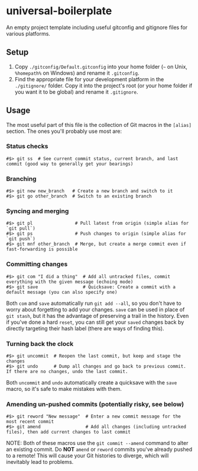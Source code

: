 # universal-boilerplate
An empty project template including useful gitconfig and gitignore files for various platforms.

## Setup

1. Copy `./gitconfig/Default.gitconfig` into your home folder (`~` on Unix, `%homepath%` on Windows) and rename it `.gitconfig`. 
2. Find the appropriate file for your development platform in the `./gitignore/` folder. Copy it into the project's root (or your 
   home folder if you want it to be global) and rename it `.gitignore`.

## Usage

The most useful part of this file is the collection of Git macros in the `[alias]` section. The ones you'll probably use most are:

### Status checks

    #$> git ss  # See current commit status, current branch, and last commit (good way to generally get your bearings)
    
### Branching

    #$> git new new_branch   # Create a new branch and switch to it
    #$> git go other_branch  # Switch to an existing branch
    
### Syncing and merging

    #$> git pl                # Pull latest from origin (simple alias for `git pull`)
    #$> git ps                # Push changes to origin (simple alias for `git push`)
    #$> git mnf other_branch  # Merge, but create a merge commit even if fast-forwarding is possible
    
### Committing changes

    #$> git com "I did a thing"  # Add all untracked files, commit everything with the given message (echoing mode)
    #$> git save                 # Quicksave: Create a commit with a default message (you can also specify one)
                                    
Both `com` and `save` automatically run `git add --all`, so you don't have to worry about forgetting to add your changes. `save` can be used 
in place of `git stash`, but it has the advantage of preserving a trail in the history. Even if you've done a hard `reset`, you can still get 
your `saved` changes back by directly targeting their hash label (there are ways of finding this).
    
### Turning back the clock

    #$> git uncommit  # Reopen the last commit, but keep and stage the changes
    #$> git undo      # Dump all changes and go back to previous commit. If there are no changes, undo the last commit.
    
Both `uncommit` and `undo` automatically create a quicksave with the `save` macro, so it's safe to make mistakes with them.

### Amending un-pushed commits (potentially risky, see below)

    #$> git reword "New message"  # Enter a new commit message for the most recent commit
    #$> git amend                 # Add all changes (including untracked files), then add current changes to last commit
    
NOTE: Both of these macros use the `git commit --amend` command to alter an existing commit. Do **NOT** `amend` or `reword` commits you've 
already pushed to a remote! This will cause your Git histories to diverge, which will inevitably lead to problems.